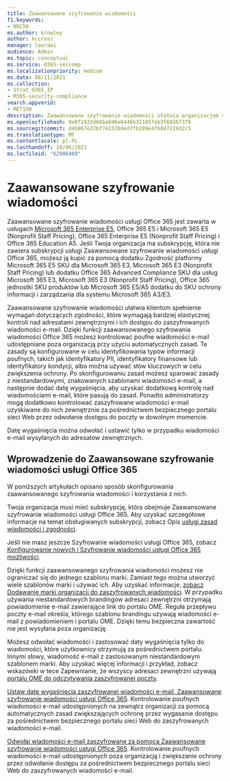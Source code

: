 ```yaml
---
title: Zaawansowane szyfrowanie wiadomości
f1.keywords:
- NOCSH
ms.author: krowley
author: kccross
manager: laurawi
audience: Admin
ms.topic: conceptual
ms.service: O365-seccomp
ms.localizationpriority: medium
ms.date: 08/11/2021
ms.collection:
- Strat_O365_IP
- M365-security-compliance
search.appverid:
- MET150
description: Zaawansowane szyfrowanie wiadomości ułatwia organizacjom spełnienie wymagań dotyczących zgodności, umożliwiając administratorom jeszcze większe możliwości związane z chronionymi wiadomościami.
ms.openlocfilehash: 9e0f1933d68ba696e6446b321857eb3f6836f378
ms.sourcegitcommit: d4b867e37bf741528ded7fb289e4f6847228d2c5
ms.translationtype: MT
ms.contentlocale: pl-PL
ms.lasthandoff: 10/06/2021
ms.locfileid: "62986409"
---
```

# <a name="advanced-message-encryption"></a>Zaawansowane szyfrowanie wiadomości

Zaawansowane szyfrowanie wiadomości usługi Office 365 jest zawarta w usługach [Microsoft 365 Enterprise E5](https://www.microsoft.com/microsoft-365/enterprise/home), Office 365 E5 i Microsoft 365 E5 (Nonprofit Staff Pricing), Office 365 Enterprise E5 (Nonprofit Staff Pricing) i Office 365 Education A5. Jeśli Twoja organizacja ma subskrypcję, która nie zawiera subskrypcji usługi Zaawansowane szyfrowanie wiadomości usługi Office 365, możesz ją kupić za pomocą dodatku Zgodność platformy Microsoft 365 E5 SKU dla Microsoft 365 E3, Microsoft 365 E3 (Nonprofit Staff Pricing) lub dodatku Office 365 Advanced Compliance SKU dla usług Microsoft 365 E3, Microsoft 365 E3 (Nonprofit Staff Pricing), Office 365 jednostki SKU produktów lub Microsoft 365 E5/A5 dodatku do SKU ochrony informacji i zarządzania dla systemu Microsoft 365 A3/E3.

Zaawansowane szyfrowanie wiadomości ułatwia klientom spełnienie wymagań dotyczących zgodności, które wymagają bardziej elastycznej kontroli nad adresatami zewnętrznymi i ich dostępu do zaszyfrowanych wiadomości e-mail. Dzięki funkcji zaawansowanego szyfrowania wiadomości Office 365 możesz kontrolować poufne wiadomości e-mail udostępniane poza organizacją przy użyciu automatycznych zasad. Te zasady są konfigurowane w celu identyfikowania typów informacji poufnych, takich jak identyfikatory PII, identyfikatory finansowe lub identyfikatory kondycji, albo można używać słów kluczowych w celu zwiększenia ochrony. Po skonfigurowaniu zasad możesz sparować zasady z niestandardowymi, znakowanych szablonami wiadomości e-mail, a następnie dodać datę wygaśnięcia, aby uzyskać dodatkową kontrolę nad wiadomościami e-mail, które pasują do zasad. Ponadto administratorzy mogą dodatkowo kontrolować zaszyfrowane wiadomości e-mail uzyskiwane do nich zewnętrznie za pośrednictwem bezpiecznego portalu sieci Web przez odwołanie dostępu do poczty w dowolnym momencie.

Datę wygaśnięcia można odwołać i ustawić tylko w przypadku wiadomości e-mail wysyłanych do adresatów zewnętrznych.

## <a name="get-started-with-office-365-advanced-message-encryption"></a>Wprowadzenie do Zaawansowane szyfrowanie wiadomości usługi Office 365

W poniższych artykułach opisano sposób skonfigurowania zaawansowanego szyfrowania wiadomości i korzystania z nich.

Twoja organizacja musi mieć subskrypcję, która obejmuje Zaawansowane szyfrowanie wiadomości usługi Office 365. Aby uzyskać szczegółowe informacje na temat obsługiwanych subskrypcji, zobacz Opis [usługi zasad wiadomości i zgodności](/office365/servicedescriptions/exchange-online-service-description/message-policy-and-compliance).

Jeśli nie masz jeszcze Szyfrowanie wiadomości usługi Office 365, zobacz [Konfigurowanie nowych i Szyfrowanie wiadomości usługi Office 365 możliwości](set-up-new-message-encryption-capabilities.md).

Dzięki funkcji zaawansowanego szyfrowania wiadomości możesz nie ograniczać się do jednego szablonu  marki. Zamiast tego można utworzyć wiele szablonów marki i używać ich. Aby uzyskać informacje, [zobacz Dodawanie marki organizacji do zaszyfrowanych wiadomości](add-your-organization-brand-to-encrypted-messages.md). W przypadku używania niestandardowych  brandingów adresaci zewnętrzni otrzymają powiadomienie e-mail zawierające link do portalu OME. Reguła przepływu poczty e-mail określa, którego szablonu  brandingu używają wiadomości e-mail z powiadomieniem i portalu OME. Dzięki temu bezpieczna zawartość nie jest wysyłana poza organizację.

Możesz odwołać wiadomości i zastosować daty wygaśnięcia tylko do wiadomości, które użytkownicy otrzymują za pośrednictwem portalu. Innymi słowy, wiadomość e-mail z zastosowanym niestandardowym szablonem  marki. Aby uzyskać więcej informacji i przykład, zobacz wskazówki w tece Zapewnianie, że wszyscy adresaci zewnętrzni używają [portalu OME do odczytywania zaszyfrowanej poczty](manage-office-365-message-encryption.md#ensure-all-external-recipients-use-the-ome-portal-to-read-encrypted-mail).

[Ustaw datę wygaśnięcia zaszyfrowanej wiadomości e-mail, Zaawansowane szyfrowanie wiadomości usługi Office 365](ome-advanced-expiration.md). Kontrolowanie poufnych wiadomości e-mail udostępnionych na zewnątrz organizacji za pomocą automatycznych zasad zwiększających ochronę przez wygasanie dostępu za pośrednictwem bezpiecznego portalu sieci Web do zaszyfrowanych wiadomości e-mail.

[Odwołaj wiadomości e-mail zaszyfrowane za pomocą Zaawansowane szyfrowanie wiadomości usługi Office 365](revoke-ome-encrypted-mail.md). Kontrolowanie poufnych wiadomości e-mail udostępnionych poza organizacją i zwiększanie ochrony przez odwołanie dostępu za pośrednictwem bezpiecznego portalu sieci Web do zaszyfrowanych wiadomości e-mail.  
